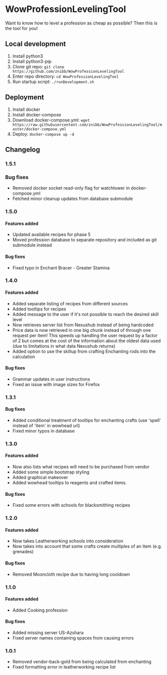 # WowProfessionLevelingTool

Want to know how to level a profession as cheap as possible? Then this is the tool for you!

## Local development
1. Install python3
1. Install python3-pip
1. Clone git repo: `git clone https://github.com/znibb/WowProfessionLevelingTool`
1. Enter repo directory: `cd WowProfessionLevelingTool`
1. Run startup script: `./runDevelopment.sh`

## Deployment
1. Install docker
1. Install docker-compose
1. Download docker-compose.yml: `wget https://raw.githubusercontent.com/znibb/WowProfessionLevelingTool/master/docker-compose.yml`
1. Deploy: `docker-compose up -d`

## Changelog
### 1.5.1
### Bug fixes
- Removed docker socket read-only flag for watchtower in docker-compose.yml
- Fetched minor cleanup updates from database submodule

### 1.5.0
#### Features added
- Updated available recipes for phase 5
- Moved profession database to separate repository and included as git submodule instead

#### Bug fixes
- Fixed typo in Enchant Bracer - Greater Stamina

### 1.4.0
#### Features added
- Added separate listing of recipes from different sources
- Added tooltips for recipes
- Added message to the user if it's not possible to reach the desired skill level
- Now retrieves server list from Nexushub instead of being hardcoded
- Price data is now retrieved in one big chunk instead of through one request per item! This speeds up handling the user request by a factor of 2 but comes at the cost of the information about the oldest data used (due to limitations in what data Nexushub returns)
- Added option to use the skillup from crafting Enchanting rods into the calculation

#### Bug fixes
- Grammar updates in user instructions
- Fixed an issue with image sizes for Firefox

### 1.3.1
#### Bug fixes
- Added conditional treatment of tooltips for enchanting crafts (use 'spell' instead of 'item' in wowhead url)
- Fixed minor typos in database

### 1.3.0
#### Features added
- Now also lists what recipes will need to be purchased from vendor
- Added some simple bootstrap styling
- Added graphical makeover
- Added wowhead tooltips to reagents and crafted items.

#### Bug fixes
- Fixed some errors with schools for blacksmithing recipes

### 1.2.0
#### Features added
- Now takes Leatherworking schools into consideration
- Now takes into account that some crafts create multiples of an item (e.g. grenades)

#### Bug fixes
- Removed Mooncloth recipe due to having long cooldown

### 1.1.0
#### Features added
- Added Cooking profession

#### Bug fixes
- Added missing server US-Azshara
- Fixed server names containing spaces from causing errors

### 1.0.1
- Removed vendor-back-gold from being calculated from enchanting
- Fixed formatting error in leatherworking recipe list
